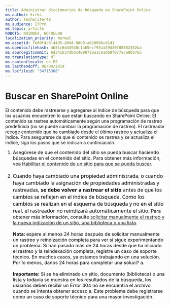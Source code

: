 ```yaml
---
title: Administrar diccionarios de búsqueda en SharePoint Online
ms.author: kirks
author: Techwriter40
ms.audience: ITPro
ms.topic: article
ROBOTS: NOINDEX, NOFOLLOW
localization_priority: Normal
ms.assetid: fe00f4c0-44d5-49d4-9db0-a62698bcd1d1
ms.openlocfilehash: 4b51c6d44940c1a65ecf93a149430f05882452ba
ms.sourcegitcommit: 6d341637dbb14e90726a1ce1d68f077ace9bb765
ms.translationtype: MT
ms.contentlocale: es-ES
ms.lasthandoff: 06/04/2019
ms.locfileid: "34715368"
---
```

# <a name="search-in-sharepoint-online"></a>Buscar en SharePoint Online

<p><span style="mso-bidi-font-family: Calibri; mso-bidi-theme-font: minor-latin; color: black; background: white;">El contenido debe rastrearse y agregarse al índice de búsqueda para que los usuarios encuentren lo que están buscando en SharePoint Online. El contenido se rastrea automáticamente según una programación de rastreo predefinida (no se puede cambiar la programación de rastreo). El rastreador recoge contenido que ha cambiado desde el último rastreo y actualiza el índice.</span> Para asegurarse de que el contenido se rastrea y se actualiza el índice, siga los pasos que se indican a continuación.</p> <ol style="margin-top: 0in;" start="1" type="1"> <li style="color: black; ; font-size: 11pt; font-style: normal; font-weight: 400; margin-left: 0in;"><span style="mso-bidi-font-family: Calibri; mso-bidi-theme-font: minor-latin; background: white;">Asegúrese de que el contenido del sitio se pueda buscar haciendo búsquedas en el contenido del sitio. Para obtener más información, vea <a href="https://docs.microsoft.com/en-us/sharepoint/make-site-content-searchable">Habilitar el contenido de un sitio para que se pueda buscar</a>. <br /><br /></span></li> <li style="color: black; ; font-size: 11pt; font-style: normal; font-weight: 400; margin-left: 0in;"><span style="mso-bidi-font-family: Calibri; mso-bidi-theme-font: minor-latin; background: white;"><span style="display: inline !important; float: none; background-color: #ffffff; color: #000000; font-family: Segoe UI,SegoeUI,Segoe WP,Helvetica Neue,Helvetica,Tahoma,Arial,sans-serif; font-size: 16px; font-style: normal; font-variant: normal; font-weight: 400; letter-spacing: normal; orphans: 2; text-align: left; text-decoration: none; text-indent: 0px; text-transform: none; -webkit-text-stroke-width: 0px; white-space: normal; word-spacing: 0px;">Cuando haya cambiado una propiedad administrada, o cuando haya cambiado la asignación de propiedades administradas y rastreadas, <strong>se debe volver a rastrear el sitio</strong> antes de que los cambios se reflejen en el índice de búsqueda. <span style="display: inline !important; float: none; background-color: #ffffff; color: #000000; font-family: Segoe UI,SegoeUI,Segoe WP,Helvetica Neue,Helvetica,Tahoma,Arial,sans-serif; font-size: 16px; font-style: normal; font-variant: normal; font-weight: 400; letter-spacing: normal; orphans: 2; text-align: left; text-decoration: none; text-indent: 0px; text-transform: none; -webkit-text-stroke-width: 0px; white-space: normal; word-spacing: 0px;">Como los cambios se realizan en el esquema de búsqueda y no en el sitio real, el rastreador no reindizará automáticamente el sitio.</span> </span> </span> <span style="mso-bidi-font-family: Calibri; mso-bidi-theme-font: minor-latin; color: windowtext;">Para obtener más información, consulte <a href="https://docs.microsoft.com/en-us/sharepoint/crawl-site-content">solicitar manualmente el rastreo y la nueva indización de un sitio, una biblioteca o una lista</a>.&nbsp;<br /><br /></span><strong style="mso-bidi-font-weight: normal;"><span style="mso-bidi-font-family: Calibri; mso-bidi-theme-font: minor-latin;">Nota:</span> </strong> <span style="mso-bidi-font-family: Calibri; mso-bidi-theme-font: minor-latin;"> espere al menos 24 horas después de solicitar manualmente un rastreo y reindización completa para ver si sigue experimentando un problema. <span style="color: black; background: white;">Si han pasado más de 24 horas desde que ha iniciado el rastreo y la reindexación completa, registre un caso de soporte técnico. En muchos casos, ya estamos trabajando en una solución. Por lo menos, danos 24 horas para completar una soluci? a.<br /><br /></span></span><strong style="mso-bidi-font-weight: normal;"><span style="mso-bidi-font-family: Calibri; mso-bidi-theme-font: minor-latin;">Importante:</span></strong> <span style="mso-bidi-font-family: Calibri; mso-bidi-theme-font: minor-latin;">Si se ha eliminado un sitio, documento (biblioteca) o una lista y todavía se muestra en los resultados de la búsqueda, los usuarios deben recibir un Error 404 no se encuentra el archivo cuando se intenta obtener acceso a. Este problema debe registrarse como un caso de soporte técnico para una mayor investigación. </span></li> </ol>



